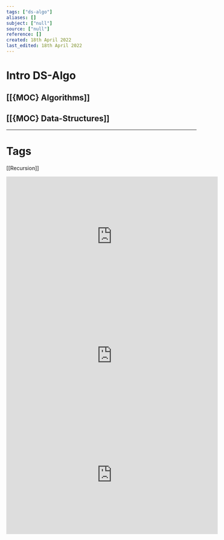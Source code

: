 ```yaml
---
tags: ["ds-algo"]
aliases: []
subject: ["null"]
source: ["null"]
reference: []
created: 18th April 2022
last_edited: 18th April 2022
---
```


# Intro DS-Algo
## [[{MOC} Algorithms]]

## [[{MOC} Data-Structures]]

---
# Tags
[[Recursion]]

<iframe width="560" height="315" src="https://www.youtube.com/embed/oz9cEqFynHU" title="YouTube video player" frameborder="0" allow="accelerometer; autoplay; clipboard-write; encrypted-media; gyroscope; picture-in-picture" allowfullscreen></iframe>

<iframe width="560" height="315" src="https://www.youtube.com/embed/8hly31xKli0" title="YouTube video player" frameborder="0" allow="accelerometer; autoplay; clipboard-write; encrypted-media; gyroscope; picture-in-picture" allowfullscreen></iframe>

<iframe width="560" height="315" src="https://www.youtube.com/embed/oBt53YbR9Kk" title="YouTube video player" frameborder="0" allow="accelerometer; autoplay; clipboard-write; encrypted-media; gyroscope; picture-in-picture" allowfullscreen></iframe>